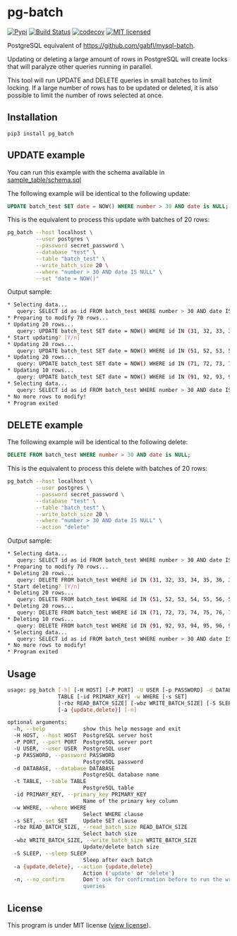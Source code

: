 # pg-batch

[![Pypi](https://img.shields.io/pypi/v/pg-batch.svg)](https://pypi.org/project/pg-batch)
[![Build Status](https://travis-ci.org/gabfl/pg-batch.svg?branch=master)](https://travis-ci.org/gabfl/pg-batch)
[![codecov](https://codecov.io/gh/gabfl/pg-batch/branch/master/graph/badge.svg)](https://codecov.io/gh/gabfl/pg-batch)
[![MIT licensed](https://img.shields.io/badge/license-MIT-green.svg)](https://raw.githubusercontent.com/gabfl/pg-batch/master/LICENSE)

PostgreSQL equivalent of https://github.com/gabfl/mysql-batch.

Updating or deleting a large amount of rows in PostgreSQL will create locks that will paralyze other queries running in parallel.

This tool will run UPDATE and DELETE queries in small batches to limit locking. If a large number of rows has to be updated or deleted, it is also possible to limit the number of rows selected at once.

## Installation

```
pip3 install pg_batch
```

## UPDATE example

You can run this example with the schema available in [sample_table/schema.sql](sample_table/schema.sql)

The following example will be identical to the following update:

```sql
UPDATE batch_test SET date = NOW() WHERE number > 30 AND date is NULL;
```

This is the equivalent to process this update with batches of 20 rows:

```bash
pg_batch --host localhost \
         --user postgres \
         --password secret_password \
         --database "test" \
         --table "batch_test" \
         --write_batch_size 20 \
         --where "number > 30 AND date IS NULL" \
         --set "date = NOW()"
```

Output sample:

```bash
* Selecting data...
   query: SELECT id as id FROM batch_test WHERE number > 30 AND date IS NULL AND id > 0 ORDER BY id LIMIT 10000
* Preparing to modify 70 rows...
* Updating 20 rows...
   query: UPDATE batch_test SET date = NOW() WHERE id IN (31, 32, 33, 34, 35, 36, 37, 38, 39, 40, 41, 42, 43, 44, 45, 46, 47, 48, 49, 50)
* Start updating? [Y/n]
* Updating 20 rows...
   query: UPDATE batch_test SET date = NOW() WHERE id IN (51, 52, 53, 54, 55, 56, 57, 58, 59, 60, 61, 62, 63, 64, 65, 66, 67, 68, 69, 70)
* Updating 20 rows...
   query: UPDATE batch_test SET date = NOW() WHERE id IN (71, 72, 73, 74, 75, 76, 77, 78, 79, 80, 81, 82, 83, 84, 85, 86, 87, 88, 89, 90)
* Updating 10 rows...
   query: UPDATE batch_test SET date = NOW() WHERE id IN (91, 92, 93, 94, 95, 96, 97, 98, 99, 100)
* Selecting data...
   query: SELECT id as id FROM batch_test WHERE number > 30 AND date IS NULL AND id > 100 ORDER BY id LIMIT 10000
* No more rows to modify!
* Program exited
```

## DELETE example

The following example will be identical to the following delete:

```sql
DELETE FROM batch_test WHERE number > 30 AND date is NULL;
```

This is the equivalent to process this delete with batches of 20 rows:

```bash
pg_batch --host localhost \
         --user postgres \
         --password secret_password \
         --database "test" \
         --table "batch_test" \
         --write_batch_size 20 \
         --where "number > 30 AND date IS NULL" \
         --action "delete"
```

Output sample:

```bash
* Selecting data...
   query: SELECT id as id FROM batch_test WHERE number > 30 AND date IS NULL AND id > 0 ORDER BY id LIMIT 10000
* Preparing to modify 70 rows...
* Deleting 20 rows...
   query: DELETE FROM batch_test WHERE id IN (31, 32, 33, 34, 35, 36, 37, 38, 39, 40, 41, 42, 43, 44, 45, 46, 47, 48, 49, 50)
* Start deleting? [Y/n]
* Deleting 20 rows...
   query: DELETE FROM batch_test WHERE id IN (51, 52, 53, 54, 55, 56, 57, 58, 59, 60, 61, 62, 63, 64, 65, 66, 67, 68, 69, 70)
* Deleting 20 rows...
   query: DELETE FROM batch_test WHERE id IN (71, 72, 73, 74, 75, 76, 77, 78, 79, 80, 81, 82, 83, 84, 85, 86, 87, 88, 89, 90)
* Deleting 10 rows...
   query: DELETE FROM batch_test WHERE id IN (91, 92, 93, 94, 95, 96, 97, 98, 99, 100)
* Selecting data...
   query: SELECT id as id FROM batch_test WHERE number > 30 AND date IS NULL AND id > 100 ORDER BY id LIMIT 10000
* No more rows to modify!
* Program exited
```

## Usage

```bash
usage: pg_batch [-h] [-H HOST] [-P PORT] -U USER [-p PASSWORD] -d DATABASE -t
                TABLE [-id PRIMARY_KEY] -w WHERE [-s SET]
                [-rbz READ_BATCH_SIZE] [-wbz WRITE_BATCH_SIZE] [-S SLEEP]
                [-a {update,delete}] [-n]

optional arguments:
  -h, --help            show this help message and exit
  -H HOST, --host HOST  PostgreSQL server host
  -P PORT, --port PORT  PostgreSQL server port
  -U USER, --user USER  PostgreSQL user
  -p PASSWORD, --password PASSWORD
                        PostgreSQL password
  -d DATABASE, --database DATABASE
                        PostgreSQL database name
  -t TABLE, --table TABLE
                        PostgreSQL table
  -id PRIMARY_KEY, --primary_key PRIMARY_KEY
                        Name of the primary key column
  -w WHERE, --where WHERE
                        Select WHERE clause
  -s SET, --set SET     Update SET clause
  -rbz READ_BATCH_SIZE, --read_batch_size READ_BATCH_SIZE
                        Select batch size
  -wbz WRITE_BATCH_SIZE, --write_batch_size WRITE_BATCH_SIZE
                        Update/delete batch size
  -S SLEEP, --sleep SLEEP
                        Sleep after each batch
  -a {update,delete}, --action {update,delete}
                        Action ('update' or 'delete')
  -n, --no_confirm      Don't ask for confirmation before to run the write
                        queries
```

## License

This program is under MIT license ([view license](LICENSE)).
